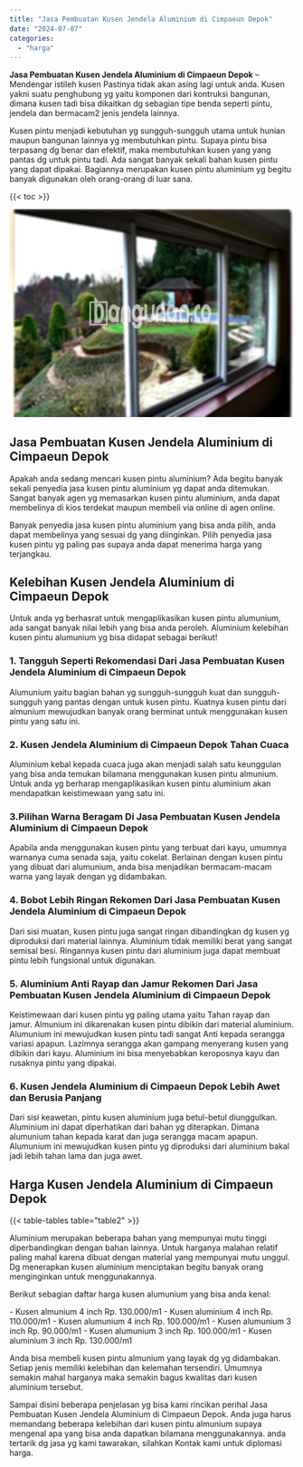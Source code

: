 ```yaml
---
title: "Jasa Pembuatan Kusen Jendela Aluminium di Cimpaeun Depok"
date: "2024-07-07"
categories: 
  - "harga"
---
```


**Jasa Pembuatan Kusen Jendela Aluminium di Cimpaeun Depok** – Mendengar istileh kusen Pastinya tidak akan asing lagi untuk anda. Kusen yakni suatu penghubung yg yaitu komponen dari kontruksi bangunan, dimana kusen tadi bisa dikaitkan dg sebagian tipe benda seperti pintu, jendela dan bermacam2 jenis jendela lainnya.

Kusen pintu menjadi kebutuhan yg sungguh-sungguh utama untuk hunian maupun bangunan lainnya yg membutuhkan pintu. Supaya pintu bisa terpasang dg benar dan efektif, maka membutuhkan kusen yang yang pantas dg untuk pintu tadi. Ada sangat banyak sekali bahan kusen pintu yang dapat dipakai. Bagiannya merupakan kusen pintu aluminium yg begitu banyak digunakan oleh orang-orang di luar sana.

{{< toc >}}

![Jasa Pembuatan Kusen Jendela Aluminium di Cimpaeun Depok](/images/harga-kusen-jendela-alumunium-23.png)

## Jasa Pembuatan Kusen Jendela Aluminium di Cimpaeun Depok

Apakah anda sedang mencari kusen pintu aluminium? Ada begitu banyak sekali penyedia jasa kusen pintu aluminium yg dapat anda ditemukan. Sangat banyak agen yg memasarkan kusen pintu aluminium, anda dapat membelinya di kios terdekat maupun membeli via online di agen online.

Banyak penyedia jasa kusen pintu aluminium yang bisa anda pilih, anda dapat membelinya yang sesuai dg yang diinginkan. Pilih penyedia jasa kusen pintu yg paling pas supaya anda dapat menerima harga yang terjangkau.

## Kelebihan Kusen Jendela Aluminium di Cimpaeun Depok

Untuk anda yg berhasrat untuk mengaplikasikan kusen pintu alumunium, ada sangat banyak nilai lebih yang bisa anda peroleh. Aluminium kelebihan kusen pintu alumunium yg bisa didapat sebagai berikut!

### 1\. Tangguh Seperti Rekomendasi Dari Jasa Pembuatan Kusen Jendela Aluminium di Cimpaeun Depok

Alumunium yaitu bagian bahan yg sungguh-sungguh kuat dan sungguh-sungguh yang pantas dengan untuk kusen pintu. Kuatnya kusen pintu dari almunium mewujudkan banyak orang berminat untuk menggunakan kusen pintu yang satu ini.

### 2\. Kusen Jendela Aluminium di Cimpaeun Depok Tahan Cuaca

Aluminium kebal kepada cuaca juga akan menjadi salah satu keunggulan yang bisa anda temukan bilamana menggunakan kusen pintu almunium. Untuk anda yg berharap mengaplikasikan kusen pintu aluminium akan mendapatkan keistimewaan yang satu ini.

### 3.Pilihan Warna Beragam Di Jasa Pembuatan Kusen Jendela Aluminium di Cimpaeun Depok

Apabila anda menggunakan kusen pintu yang terbuat dari kayu, umumnya warnanya cuma senada saja, yaitu cokelat. Berlainan dengan kusen pintu yang dibuat dari alumunium, anda bisa menjadikan bermacam-macam warna yang layak dengan yg didambakan.

### 4\. Bobot Lebih Ringan Rekomen Dari Jasa Pembuatan Kusen Jendela Aluminium di Cimpaeun Depok

Dari sisi muatan, kusen pintu juga sangat ringan dibandingkan dg kusen yg diproduksi dari material lainnya. Aluminium tidak memiliki berat yang sangat semisal besi. Ringannya kusen pintu dari aluminium juga dapat membuat pintu lebih fungsional untuk digunakan.

### 5\. Aluminium Anti Rayap dan Jamur Rekomen Dari Jasa Pembuatan Kusen Jendela Aluminium di Cimpaeun Depok

Keistimewaan dari kusen pintu yg paling utama yaitu Tahan rayap dan jamur. Almunium ini dikarenakan kusen pintu dibikin dari material aluminium. Alumunium ini mewujudkan kusen pintu tadi sangat Anti kepada serangga variasi apapun. Lazimnya serangga akan gampang menyerang kusen yang dibikin dari kayu. Aluminium ini bisa menyebabkan keroposnya kayu dan rusaknya pintu yang dipakai.

### 6\. Kusen Jendela Aluminium di Cimpaeun Depok Lebih Awet dan Berusia Panjang

Dari sisi keawetan, pintu kusen aluminium juga betul-betul diunggulkan. Aluminium ini dapat diperhatikan dari bahan yg diterapkan. Dimana alumunium tahan kepada karat dan juga serangga macam apapun. Alumunium ini mewujudkan kusen pintu yg diproduksi dari aluminium bakal jadi lebih tahan lama dan juga awet.

## Harga Kusen Jendela Aluminium di Cimpaeun Depok

{{< table-tables table="table2" >}}

Aluminium merupakan beberapa bahan yang mempunyai mutu tinggi diperbandingkan dengan bahan lainnya. Untuk harganya malahan relatif paling mahal karena dibuat dengan material yang mempunyai mutu unggul. Dg menerapkan kusen aluminium menciptakan begitu banyak orang menginginkan untuk menggunakannya.

Berikut sebagian daftar harga kusen alumunium yang bisa anda kenal:

\- Kusen almunium 4 inch Rp. 130.000/m1 - Kusen aluminium 4 inch Rp. 110.000/m1 - Kusen alumunium 4 inch Rp. 100.000/m1 - Kusen alumunium 3 inch Rp. 90.000/m1 - Kusen alumunium 3 inch Rp. 100.000/m1 - Kusen aluminium 3 inch Rp. 130.000/m1

Anda bisa membeli kusen pintu almunium yang layak dg yg didambakan. Setiap jenis memiliki kelebihan dan kelemahan tersendiri. Umumnya semakin mahal harganya maka semakin bagus kwalitas dari kusen aluminium tersebut.

Sampai disini beberapa penjelasan yg bisa kami rincikan perihal Jasa Pembuatan Kusen Jendela Aluminium di Cimpaeun Depok. Anda juga harus memandang beberapa kelebihan dari kusen pintu almunium supaya mengenal apa yang bisa anda dapatkan bilamana menggunakannya. anda tertarik dg jasa yg kami tawarakan, silahkan Kontak kami untuk diplomasi harga.
